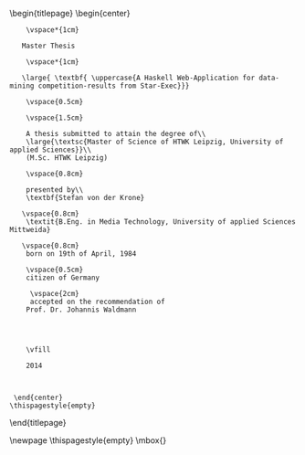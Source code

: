 \begin{titlepage}
    \begin{center}
    
        \vspace*{1cm}
        
       Master Thesis
       
        \vspace*{1cm}
        
       \large{ \textbf{ \uppercase{A Haskell Web-Application for data-mining competition-results from Star-Exec}}}
        
        \vspace{0.5cm}
        
        \vspace{1.5cm}
 
        A thesis submitted to attain the degree of\\
        \large{\textsc{Master of Science of HTWK Leipzig, University of applied Sciences}}\\ 
        (M.Sc. HTWK Leipzig)
        
        \vspace{0.8cm}        
         
        presented by\\        
        \textbf{Stefan von der Krone}
       
       \vspace{0.8cm}    
        \textit{B.Eng. in Media Technology, University of applied Sciences Mittweida}       
       
       \vspace{0.8cm}          
        born on 19th of April, 1984 
             
        \vspace{0.5cm}     
        citizen of Germany
        
         \vspace{2cm}
         accepted on the recommendation of
        Prof. Dr. Johannis Waldmann
       

        
        
        \vfill
  
        2014
        
 
 
     \end{center}
    \thispagestyle{empty}
\end{titlepage} 

\newpage
\thispagestyle{empty}
\mbox{}
